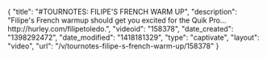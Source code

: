 {
    "title": "#TOURNOTES: FILIPE'S FRENCH WARM UP",
    "description": "Filipe's French warmup should get you excited for the Quik Pro... http:\/\/hurley.com\/filipetoledo.",
    "videoid": "158378",
    "date_created": "1398292472",
    "date_modified": "1418181329",
    "type": "captivate",
    "layout": "video",
    "url": "\/v\/tournotes-filipe-s-french-warm-up\/158378"
}